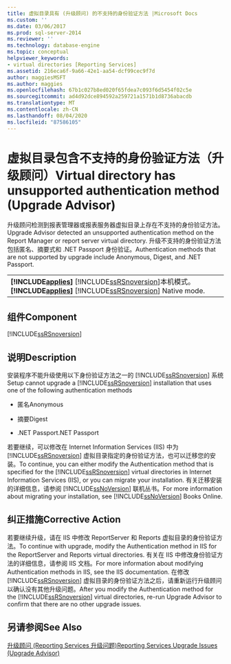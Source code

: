 ```yaml
---
title: 虚拟目录具有 (升级顾问) 的不支持的身份验证方法 |Microsoft Docs
ms.custom: ''
ms.date: 03/06/2017
ms.prod: sql-server-2014
ms.reviewer: ''
ms.technology: database-engine
ms.topic: conceptual
helpviewer_keywords:
- virtual directories [Reporting Services]
ms.assetid: 216eca6f-9a66-42e1-aa54-dcf99cec9f7d
author: maggiesMSFT
ms.author: maggies
ms.openlocfilehash: 67b1c027b8ed020f65fdea7c093f6d5454f02c5e
ms.sourcegitcommit: ad4d92dce894592a259721a1571b1d8736abacdb
ms.translationtype: MT
ms.contentlocale: zh-CN
ms.lasthandoff: 08/04/2020
ms.locfileid: "87586105"
---
```

# <a name="virtual-directory-has-unsupported-authentication-method-upgrade-advisor"></a><span data-ttu-id="b183e-102">虚拟目录包含不支持的身份验证方法（升级顾问）</span><span class="sxs-lookup"><span data-stu-id="b183e-102">Virtual directory has unsupported authentication method (Upgrade Advisor)</span></span>
  <span data-ttu-id="b183e-103">升级顾问检测到报表管理器或报表服务器虚拟目录上存在不支持的身份验证方法。</span><span class="sxs-lookup"><span data-stu-id="b183e-103">Upgrade Advisor detected an unsupported authentication method on the Report Manager or report server virtual directory.</span></span> <span data-ttu-id="b183e-104">升级不支持的身份验证方法包括匿名、摘要式和 .NET Passport 身份验证。</span><span class="sxs-lookup"><span data-stu-id="b183e-104">Authentication methods that are not supported by upgrade include Anonymous, Digest, and .NET Passport.</span></span>  
  
||  
|-|  
|<span data-ttu-id="b183e-105">**[!INCLUDE[applies](../../includes/applies-md.md)]**  [!INCLUDE[ssRSnoversion](../../includes/ssrsnoversion-md.md)]本机模式。</span><span class="sxs-lookup"><span data-stu-id="b183e-105">**[!INCLUDE[applies](../../includes/applies-md.md)]**  [!INCLUDE[ssRSnoversion](../../includes/ssrsnoversion-md.md)] Native mode.</span></span>|  
  
## <a name="component"></a><span data-ttu-id="b183e-106">组件</span><span class="sxs-lookup"><span data-stu-id="b183e-106">Component</span></span>  
 [!INCLUDE[ssRSnoversion](../../includes/ssrsnoversion-md.md)]  
  
## <a name="description"></a><span data-ttu-id="b183e-107">说明</span><span class="sxs-lookup"><span data-stu-id="b183e-107">Description</span></span>  
 <span data-ttu-id="b183e-108">安装程序不能升级使用以下身份验证方法之一的 [!INCLUDE[ssRSnoversion](../../includes/ssrsnoversion-md.md)] 系统</span><span class="sxs-lookup"><span data-stu-id="b183e-108">Setup cannot upgrade a [!INCLUDE[ssRSnoversion](../../includes/ssrsnoversion-md.md)] installation that uses one of the following authentication methods</span></span>  
  
-   <span data-ttu-id="b183e-109">匿名</span><span class="sxs-lookup"><span data-stu-id="b183e-109">Anonymous</span></span>  
  
-   <span data-ttu-id="b183e-110">摘要</span><span class="sxs-lookup"><span data-stu-id="b183e-110">Digest</span></span>  
  
-   <span data-ttu-id="b183e-111">.NET Passport</span><span class="sxs-lookup"><span data-stu-id="b183e-111">.NET Passport</span></span>  
  
 <span data-ttu-id="b183e-112">若要继续，可以修改在 Internet Information Services (IIS) 中为 [!INCLUDE[ssRSnoversion](../../includes/ssrsnoversion-md.md)] 虚拟目录指定的身份验证方法，也可以迁移您的安装。</span><span class="sxs-lookup"><span data-stu-id="b183e-112">To continue, you can either modify the Authentication method that is specified for the [!INCLUDE[ssRSnoversion](../../includes/ssrsnoversion-md.md)] virtual directories in Internet Information Services (IIS), or you can migrate your installation.</span></span> <span data-ttu-id="b183e-113">有关迁移安装的详细信息，请参阅 [!INCLUDE[ssNoVersion](../../includes/ssnoversion-md.md)] 联机丛书。</span><span class="sxs-lookup"><span data-stu-id="b183e-113">For more information about migrating your installation, see [!INCLUDE[ssNoVersion](../../includes/ssnoversion-md.md)] Books Online.</span></span>  
  
## <a name="corrective-action"></a><span data-ttu-id="b183e-114">纠正措施</span><span class="sxs-lookup"><span data-stu-id="b183e-114">Corrective Action</span></span>  
 <span data-ttu-id="b183e-115">若要继续升级，请在 IIS 中修改 ReportServer 和 Reports 虚拟目录的身份验证方法。</span><span class="sxs-lookup"><span data-stu-id="b183e-115">To continue with upgrade, modify the Authentication method in IIS for the ReportServer and Reports virtual directories.</span></span> <span data-ttu-id="b183e-116">有关在 IIS 中修改身份验证方法的详细信息，请参阅 IIS 文档。</span><span class="sxs-lookup"><span data-stu-id="b183e-116">For more information about modifying Authentication methods in IIS, see the IIS documentation.</span></span> <span data-ttu-id="b183e-117">在修改 [!INCLUDE[ssRSnoversion](../../includes/ssrsnoversion-md.md)] 虚拟目录的身份验证方法之后，请重新运行升级顾问以确认没有其他升级问题。</span><span class="sxs-lookup"><span data-stu-id="b183e-117">After you modify the Authentication method for the [!INCLUDE[ssRSnoversion](../../includes/ssrsnoversion-md.md)] virtual directories, re-run Upgrade Advisor to confirm that there are no other upgrade issues.</span></span>  
  
## <a name="see-also"></a><span data-ttu-id="b183e-118">另请参阅</span><span class="sxs-lookup"><span data-stu-id="b183e-118">See Also</span></span>  
 [<span data-ttu-id="b183e-119">升级顾问 &#40;Reporting Services 升级问题&#41;</span><span class="sxs-lookup"><span data-stu-id="b183e-119">Reporting Services Upgrade Issues &#40;Upgrade Advisor&#41;</span></span>](../../../2014/sql-server/install/reporting-services-upgrade-issues-upgrade-advisor.md)  
  
  

